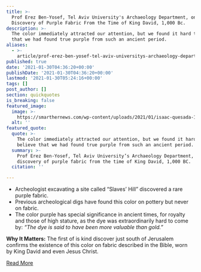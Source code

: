 ```yaml
---
title: >-
  Prof Erez Ben-Yosef, Tel Aviv University's Archaeology Department, on the
  Discovery of Purple Fabric From the Time of King David, 1,000 Bc.
description: >-
  The color immediately attracted our attention, but we found it hard to believe
  that we had found true purple from such an ancient period.
aliases:
  - >-
    article/prof-erez-ben-yosef-tel-aviv-universitys-archaeology-department-on-the-discovery-of-purple-fabric-from-the-time-of-king-david-1000-bc/
published: true
date: '2021-01-30T04:36:20+00:00'
publishDate: '2021-01-30T04:36:20+00:00'
lastmod: '2021-01-30T05:24:16+00:00'
tags: []
post_author: []
section: quickquotes
is_breaking: false
featured_image:
  image: >-
    https://smarthernews.com/wp-content/uploads/2021/01/isaac-quesada-1AyqZcC7zSg-unsplash-1024x622.jpg
  alt: ''
featured_quote:
  quote: >-
    The color immediately attracted our attention, but we found it hard to
    believe that we had found true purple from such an ancient period.
  summary: >-
    Prof Erez Ben-Yosef, Tel Aviv University’s Archaeology Department, on the
    discovery of purple fabric from the time of King David, 1,000 BC.
  citation: ''

---
```

*   Archeologist excavating a site called “Slaves’ Hill” discovered a rare purple fabric.
*   Previous archeological digs have found this color on pottery but never on fabric.
*   The color purple has special significance in ancient times, for royalty and those of high stature, as the dye was extraordinarily hard to come by: _“The dye is said to have been more valuable than gold.”_

**Why It Matters:** The first of is kind discover just south of Jerusalem confirms the existence of this color on fabric described in the Bible, worn by King David and even Jesus Christ.

[Read More](https://www.bbc.com/news/world-middle-east-55815820)